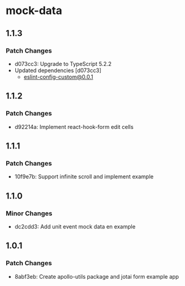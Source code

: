 # mock-data

## 1.1.3

### Patch Changes

- d073cc3: Upgrade to TypeScript 5.2.2
- Updated dependencies [d073cc3]
  - eslint-config-custom@0.0.1

## 1.1.2

### Patch Changes

- d92214a: Implement react-hook-form edit cells

## 1.1.1

### Patch Changes

- 10f9e7b: Support infinite scroll and implement example

## 1.1.0

### Minor Changes

- dc2cdd3: Add unit event mock data en example

## 1.0.1

### Patch Changes

- 8abf3eb: Create apollo-utils package and jotai form example app
